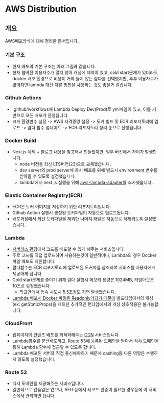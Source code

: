 # AWS Distribution

## 개요

AWS배포방식에 대해 정리한 문서입니다.

### 기본 구조

- 현재 배포의 기본 구조는 아래 그림과 같습니다.
- 현재 웹버전 이용자수가 많지 않아 캐싱에 제약이 있고, cold start문제가 있더라도 docker 배포 환경으로 비용이 거의 들지 않는 람다를 선택했지만, 추후 이용자수가 많아지면 lambda 대신 다른 방법을 사용하는 것도 좋을거 같습니다.

### Github Actions

- .github/workflows에 Lambda Deploy Dev(Prod)로 yml파일이 있고, 이를 기반으로 모든 배포가 진행됩니다.
- 크게 환경변수 설정 -> AWS 자격증명 설정 -> 도커 빌드 및 ECR 리포지토리에 업로드 -> 람다 함수 업데이트 -> ECR 리포지토리 정리 순으로 진행됩니다.

### Docker Build

- Next.js 예제 + 블로그 내용을 참고해서 만들었지만, 일부 버전에서 차이가 발생합니다.
  - node 버전을 최신 LTS버전(22)으로 교체했습니다.
  - dev server와 prod server에 동시 배포를 위해 빌드시 environment 변수를 받아올 수 있도록 설정했습니다.
  - lambda에서 next.js 실행을 위해 [aws-lambda-adapter](https://github.com/awslabs/aws-lambda-web-adapter)를 추가했습니다.

### Elastic Container Registry(ECR)

- ECR은 도커 이미지를 저장하기 위한 리포지토리입니다.
- Github Action 실행시 생성된 도커파일이 자동으로 업로드됩니다.
- 배포과정에서 최신 도커파일을 제외한 나머지 파일은 자동으로 삭제되도록 설정했습니다.

### Lambda

- [서버리스 환경](https://www.redhat.com/ko/topics/cloud-native-apps/what-is-serverless)에서 코드를 배포할 수 있게 해주는 서비스입니다.
- 주로 코드를 직접 업로드하여 사용하는것이 일반적이나, Lambda의 경우 Docker파일 배포도 지원합니다.
- 람다함수는 ECR 리포지토리에 업로드된 도커파일 참조하여 서비스를 사용자에게 제공하게 됩니다.
- Cold start문제를 줄이기 위해 람다 실행시 메모리 용량은 1024MB, 타임아웃은 10초로 설정했습니다.
  - 학교안에서 접속 시도시 5.5초정도 지연 발생했습니다.
- [Lambda 배포시 Docker 파일은 Readonly가되기 때문에](https://stackoverflow.com/questions/66698034/aws-lambda-read-only-file-system-error-using-docker-image-to-store-ml-model) 빌드타임에서의 캐싱(ex: getStaticProps)을 제외한 추가적인 런타임에서의 캐싱 상호작용은 불가능합니다.

### CloudFront

- 웹페이지의 컨텐츠 배포를 최적화해주는 [CDN](https://aws.amazon.com/ko/what-is/cdn/) 서비스입니다.
- Lambda함수를 분산배포하고, Route 53에 등록된 도메인을 받아서 식샤 도메인을 통해 Lambda 함수에 접근할 수 있도록 합니다.
- Lambda 배포된 서버와 직접 통신해야하기 때문에 cashing등 다른 역할은 수행하지 않도록 설정했습니다.

### Route 53

- 식샤 도메인을 제공해주는 서비스입니다.
- 일반적으로 건들일은 없으나, SEO 등에서 레코드 인증이 필요한 경우등에 이 서비스에서 관리하면 됩니다.
